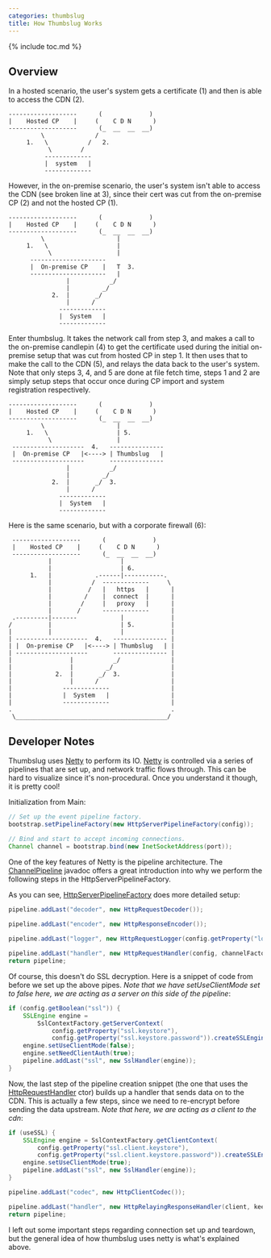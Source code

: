 ```yaml
---
categories: thumbslug
title: How Thumbslug Works
---
```

{% include toc.md %}

## Overview

In a hosted scenario, the user's system gets a certificate (1) and then is able to access the CDN (2).

```text
-------------------      (             )
|    Hosted CP    |     (    C D N      )
-------------------      (_  __  __  __)
         \              /
     1.   \           /   2.
           \        /
          -------------
          |  system   |
          -------------
```

However, in the on-premise scenario, the user's system isn't able to access the CDN (see broken line at 3), since their cert was cut from the on-premise CP (2) and not the hosted CP (1).

```text
-------------------      (             )
|    Hosted CP    |     (    C D N      )
-------------------      (_  __  __  __)
         \                    |
     1.   \                   |
           \                  |
      ---------------------    
      |  On-premise CP    |   T  3.
      ---------------------   |
                |           _/
                |         _/
            2.  |       _/
                |      /  
              -------------
              |  System   |
              -------------
```

Enter thumbslug. It takes the network call from step 3, and makes a call to the
on-premise candlepin (4) to get the certificate used during the initial
on-premise setup that was cut from hosted CP in step 1. It then uses that to
make the call to the CDN (5), and relays the data back to the user's system.
Note that only steps 3, 4, and 5 are done at file fetch time, steps 1 and 2 are
simply setup steps that occur once during CP import and system registration
respectively.

```text
-------------------      (             )
|    Hosted CP    |     (    C D N      )
-------------------      (_  __  __  __)
         \                    |
     1.   \                   | 5.
           \                  |
 --------------------  4.   ---------------
 |  On-premise CP   |<----> | Thumbslug   |
 --------------------       ---------------
                |           _/
                |         _/    
            2.  |       _/  3.
                |      /  
              -------------
              |  System   |
              -------------
```

Here is the same scenario, but with a corporate firewall (6):

```text
 -------------------      (             )
 |    Hosted CP    |     (    C D N      )
 -------------------      (_  __  __  __)
           |                   |
           |                   | 6.         
      1.   |            .------|-----------. 
           |           /  -------------     \ 
           |          /   |   https   |      |
           |         /    |  connect  |      |
           |        /     |   proxy   |      |
           |       /      -------------      | 
 .---------|-------            |             |
/          |                   | 5.          |
|          |                   |             |
| --------------------  4.   --------------- |
| |  On-premise CP   |<----> | Thumbslug   | |
| --------------------       --------------- |
|                |           _/              |
|                |         _/                |
|            2.  |       _/  3.              |
|                |      /                    |
|              -------------                 |
|              |  System   |                 |
|              -------------                 |
.                                            .
 \__________________________________________/ 
```

## Developer Notes
Thumbslug uses [Netty](http://netty.io/) to perform its IO.
[Netty](http://netty.io/) is controlled via a series of pipelines that are set
up, and network traffic flows through. This can be hard to visualize since it's
non-procedural. Once you understand it though, it is pretty cool!

Initialization from Main:

```java
// Set up the event pipeline factory.
bootstrap.setPipelineFactory(new HttpServerPipelineFactory(config));

// Bind and start to accept incoming connections.
Channel channel = bootstrap.bind(new InetSocketAddress(port));
```

One of the key features of Netty is the pipeline architecture. The
[ChannelPipeline](http://docs.jboss.org/netty/3.2/api/org/jboss/netty/channel/ChannelPipeline.html)
javadoc offers a great introduction into why we perform the following steps in
the HttpServerPipelineFactory.

As you can see,
[HttpServerPipelineFactory](https://github.com/candlepin/thumbslug/blob/master/src/main/java/org/candlepin/thumbslug/HttpServerPipelineFactory.java)
does more detailed setup:

```java
pipeline.addLast("decoder", new HttpRequestDecoder());

pipeline.addLast("encoder", new HttpResponseEncoder());
       
pipeline.addLast("logger", new HttpRequestLogger(config.getProperty("log.access")));

pipeline.addLast("handler", new HttpRequestHandler(config, channelFactory, httpClientPipelineFactory));
return pipeline;
```

Of course, this doesn't do SSL decryption. Here is a snippet of code from
before we set up the above pipes. _Note that we have setUseClientMode set to
false here, we are acting as a *server* on this side of the pipeline_:

```java
if (config.getBoolean("ssl")) {
    SSLEngine engine =
        SslContextFactory.getServerContext(
            config.getProperty("ssl.keystore"),
            config.getProperty("ssl.keystore.password")).createSSLEngine();
    engine.setUseClientMode(false);
    engine.setNeedClientAuth(true);
    pipeline.addLast("ssl", new SslHandler(engine));
}
```

Now, the last step of the pipeline creation snippet (the one that uses the
[HttpRequestHandler](https://github.com/candlepin/thumbslug/blob/master/src/main/java/org/candlepin/thumbslug/HttpRequestHandler.java)
ctor) builds up a handler that sends data on to the CDN. This is actually a few
steps, since we need to re-encrypt before sending the data upstream. _Note that
here, we are acting as a *client* to the cdn_:

```java
if (useSSL) {
    SSLEngine engine = SslContextFactory.getClientContext(
        config.getProperty("ssl.client.keystore"),
        config.getProperty("ssl.client.keystore.password")).createSSLEngine();
    engine.setUseClientMode(true);
    pipeline.addLast("ssl", new SslHandler(engine));
}

pipeline.addLast("codec", new HttpClientCodec());

pipeline.addLast("handler", new HttpRelayingResponseHandler(client, keepAlive));
return pipeline;
```

I left out some important steps regarding connection set up and teardown, but
the general idea of how thumbslug uses netty is what's explained above.
